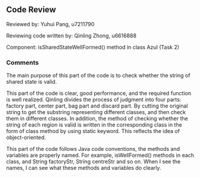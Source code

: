 ## Code Review

Reviewed by: Yuhui Pang, u7211790

Reviewing code written by: Qinling Zhong, u6616888

Component: isSharedStateWellFormed() method in class Azul (Task 2)

### Comments 

The main purpose of this part of the code is to check whether 
the string of shared state is valid.

This part of the code is clear, good performance, and the required function is well realized.
Qinling divides the process of judgment into four parts: factory part, center part, bag part and discard part.
By cutting the original string to get the substring representing different classes, and then check them in different classes.
In addition, the method of checking whether the string of each region is valid is written in the corresponding class in the form of class method by using static keyword. 
This reflects the idea of object-oriented.

This part of the code follows Java code conventions, the methods and variables are properly named.
For example, isWellFormed() methods in each class, and String factoryStr, String centreStr and so on.
When I see the names, I can see what these methods and variables do clearly.








